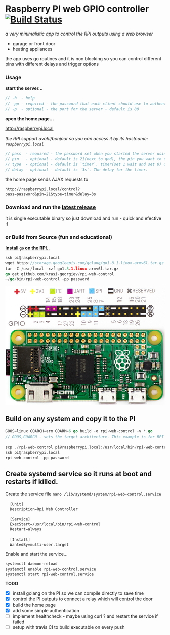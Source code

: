 # Raspberry PI web GPIO controller [![Build Status](https://api.travis-ci.org/krasi-georgiev/rpi-web-control.svg?branch=master)](https://api.travis-ci.org/krasi-georgiev/rpi-web-control)
*a very minimalistic app to control the RPI outputs using a web browser*
  * garage or front door
  * heating appliances
  
  the app uses go routines and it is non blocking so you can control different pins with different delays and trigger options 
 
### Usage
**start the server...**
   ```go
   // -h  - help
   // -pp - required - the password that each client should use to authenticate
   // -p  - optional - the port for the server - default is 80
   ```
**open the home page...**
  
  http://raspberrypi.local

  *the RPI support avahi/bonjour so you can access it by its hostname: `raspberrypi.local`*

  ```go
  // pass  - required - the password set when you started the server using -pp
  // pin   - optional - default is 21(next to gnd), the pin you want to control
  // type  - optional - default is `timer`. timer(set 1 wait and set 0) or toggle(toggle between 1 and 0)
  // delay - optional - default is `3s`. The delay for the timer.
  ```
  the home page sends AJAX requests to 
```
http://raspberrypi.local/control?pass=password&pin=21&type=timer&delay=3s
```

### Download and run the [latest release](/releases)
 it is single executable binary so just download and run - quick and efective :)
### or Build from Source (fun and educational)

  **[Install `go` on the RPI..](https://golang.org/doc/install)**
  ```go
  ssh pi@raspberrypi.local
  wget https://storage.googleapis.com/golang/go1.8.1.linux-armv6l.tar.gz
  tar -C /usr/local -xzf go1.8.1.linux-armv6l.tar.gz
  go get github.com/krasi-georgiev/rpi-web-control
  ~/go/bin/rpi-web-control -pp password
  ```

  

![RPI pinout](/pizeropinout.jpg)

  
## Build on any system and copy it to the PI
  ```go
  GOOS=linux GOARCH=arm GOARM=6 go build -o rpi-web-control -v *.go
  // GOOS,GOARCH - sets the target architecture. This example is for RPI Zero

  scp ./rpi-web-control pi@raspberrypi.local:/usr/local/bin/rpi-web-control
  ssh pi@raspberrypi.local
  rpi-web-control -pp password
  ```


## Create systemd service so it runs at boot and restarts if killed.

  Create the service file
  `nano /lib/systemd/system/rpi-web-control.service`

```
  [Unit]
  Description=Rpi Web Controller

  [Service]
  ExecStart=/usr/local/bin/rpi-web-control
  Restart=always

  [Install]
  WantedBy=multi-user.target
```

 Enable and start the service...

 ```
 systemctl daemon-reload
 systemctl enable rpi-web-control.service
 systemctl start rpi-web-control.service
 ```

**TODO**

- [x] install golang on the PI so we can compile directly to save time  
- [x] control the PI outputs to connect a relay which will control the door
- [x] build the home page
- [x] add some simple authentication
- [ ] implement healthcheck - maybe using curl ? and restart the service if failed
- [ ] setup with travis CI to build executable on every push
